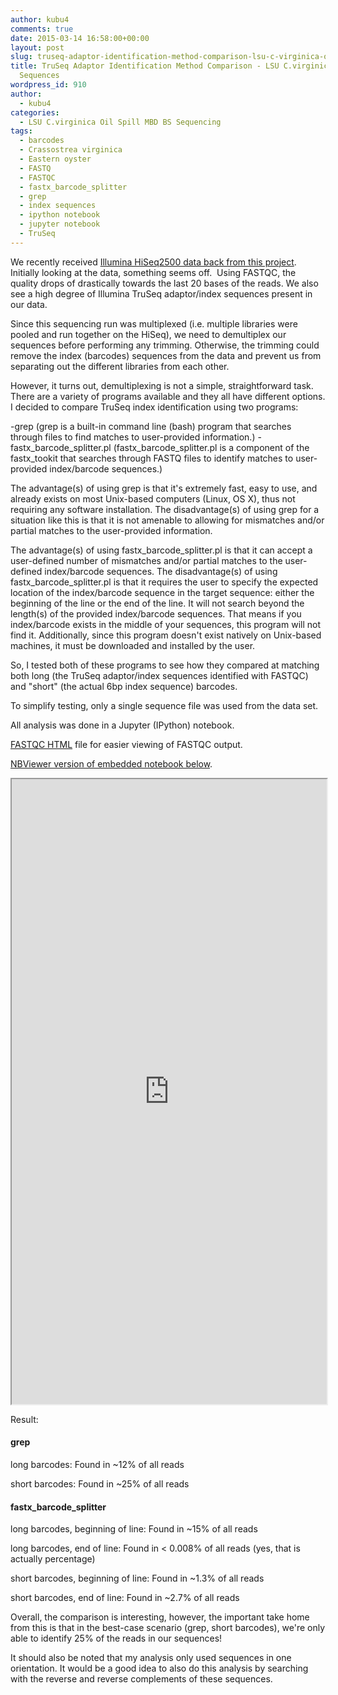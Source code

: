```yaml
---
author: kubu4
comments: true
date: 2015-03-14 16:58:00+00:00
layout: post
slug: truseq-adaptor-identification-method-comparison-lsu-c-virginica-oil-spill-sequences
title: TruSeq Adaptor Identification Method Comparison - LSU C.virginica Oil Spill
  Sequences
wordpress_id: 910
author:
  - kubu4
categories:
  - LSU C.virginica Oil Spill MBD BS Sequencing
tags:
  - barcodes
  - Crassostrea virginica
  - Eastern oyster
  - FASTQ
  - FASTQC
  - fastx_barcode_splitter
  - grep
  - index sequences
  - ipython notebook
  - jupyter notebook
  - TruSeq
---
```


We recently received [Illumina HiSeq2500 data back from this project](https://robertslab.github.io/sams-notebook/2015-02-09-sequencing-data-lsu-c-virginica-mbd-bs-seq.html). Initially looking at the data, something seems off.  Using FASTQC, the quality drops of drastically towards the last 20 bases of the reads. We also see a high degree of Illumina TruSeq adaptor/index sequences present in our data.

Since this sequencing run was multiplexed (i.e. multiple libraries were pooled and run together on the HiSeq), we need to demultiplex our sequences before performing any trimming. Otherwise, the trimming could remove the index (barcodes) sequences from the data and prevent us from separating out the different libraries from each other.

However, it turns out, demultiplexing is not a simple, straightforward task. There are a variety of programs available and they all have different options. I decided to compare TruSeq index identification using two programs:

-grep (grep is a built-in command line (bash) program that searches through files to find matches to user-provided information.)
-fastx_barcode_splitter.pl (fastx_barcode_splitter.pl is a component of the fastx_tookit that searches through FASTQ files to identify matches to user-provided index/barcode sequences.)

The advantage(s) of using grep is that it's extremely fast, easy to use, and already exists on most Unix-based computers (Linux, OS X), thus not requiring any software installation. The disadvantage(s) of using grep for a situation like this is that it is not amenable to allowing for mismatches and/or partial matches to the user-provided information.

The advantage(s) of using fastx_barcode_splitter.pl is that it can accept a user-defined number of mismatches and/or partial matches to the user-defined index/barcode sequences. The disadvantage(s) of using fastx_barcode_splitter.pl is that it requires the user to specify the expected location of the index/barcode sequence in the target sequence: either the beginning of the line or the end of the line. It will not search beyond the length(s) of the provided index/barcode sequences. That means if you index/barcode exists in the middle of your sequences, this program will not find it. Additionally, since this program doesn't exist natively on Unix-based machines, it must be downloaded and installed by the user.

So, I tested both of these programs to see how they compared at matching both long (the TruSeq adaptor/index sequences identified with FASTQC) and "short" (the actual 6bp index sequence) barcodes.

To simplify testing, only a single sequence file was used from the data set.

All analysis was done in a Jupyter (IPython) notebook.

[FASTQC HTML](https://eagle.fish.washington.edu/Arabidopsis/iPythonNotebooks/20150313_2112_lane1_NoIndex_L001_R1_001_fastqc.html) file for easier viewing of FASTQC output.

[NBViewer version of embedded notebook below](https://nbviewer.ipython.org/url/eagle.fish.washington.edu/Arabidopsis/iPythonNotebooks/20150313_LSU_Oil_Spill_IndexID_Comparisons.ipynb).

<iframe src="https://nbviewer.ipython.org/url/eagle.fish.washington.edu/Arabidopsis/iPythonNotebooks/20150313_LSU_Oil_Spill_IndexID_Comparisons.ipynb" width="100%" height="1000" scrolling="yes"></iframe>



Result:



#### grep



long barcodes: Found in ~12% of all reads

short barcodes: Found in ~25% of all reads





#### fastx_barcode_splitter



long barcodes, beginning of line: Found in ~15% of all reads

long barcodes, end of line: Found in < 0.008% of all reads (yes, that is actually percentage)



short barcodes, beginning of line: Found in ~1.3% of all reads

short barcodes, end of line: Found in ~2.7% of all reads



Overall, the comparison is interesting, however, the important take home from this is that in the best-case scenario (grep, short barcodes), we're only able to identify 25% of the reads in our sequences!

It should also be noted that my analysis only used sequences in one orientation. It would be a good idea to also do this analysis by searching with the reverse and reverse complements of these sequences.
